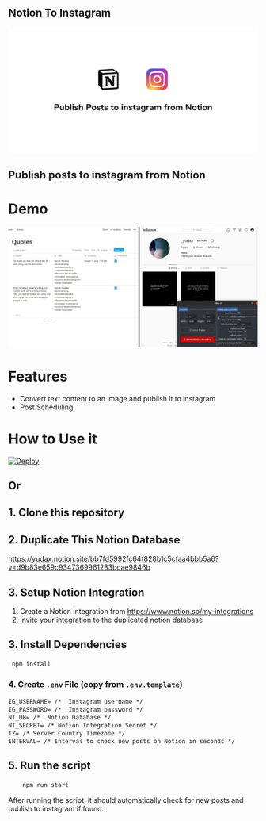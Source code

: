 ## Notion To Instagram

![instagram](./thumbnail.png)

## Publish posts to instagram from Notion

# Demo

![demo](./demo.gif)

# Features

- Convert text content to an image and publish it to instagram
- Post Scheduling

# How to Use it

[![Deploy](https://www.herokucdn.com/deploy/button.svg)](https://heroku.com/deploy?template=https://github.com/yudax42/notion-instagram)

## Or

## 1. Clone this repository

## 2. Duplicate This Notion Database

https://yudax.notion.site/bb7fd5992fc64f828b1c5cfaa4bbb5a6?v=d9b83e659c9347369961283bcae9846b

## 3. Setup Notion Integration

1. Create a Notion integration from https://www.notion.so/my-integrations
2. Invite your integration to the duplicated notion database

## 3. Install Dependencies

```bash
 npm install
```

### 4. Create `.env` File (copy from `.env.template`)

```
IG_USERNAME= /*  Instagram username */
IG_PASSWORD= /*  Instagram password */
NT_DB= /*  Notion Database */
NT_SECRET= /* Notion Integration Secret */
TZ= /* Server Country Timezone */
INTERVAL= /* Interval to check new posts on Notion in seconds */
```

## 5. Run the script

```bash
    npm run start
```

After running the script, it should automatically check for new posts and publish to instagram if found.
